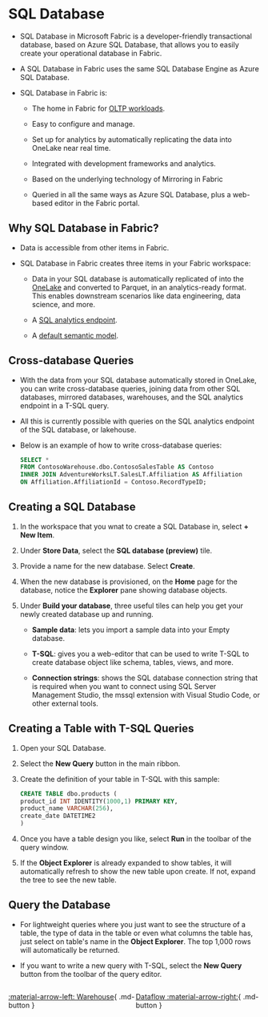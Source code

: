 # SQL Database

- SQL Database in Microsoft Fabric is a developer-friendly transactional database, based on Azure SQL Database, that allows you to easily create your operational database in Fabric.

- A SQL Database in Fabric uses the same SQL Database Engine as Azure SQL Database.

- SQL Database in Fabric is:

    - The home in Fabric for [OLTP workloads](../general_terminology/data_engineering.md#online-transaction-processing-oltp).

    - Easy to configure and manage.

    - Set up for analytics by automatically replicating the data into OneLake near real time.

    - Integrated with development frameworks and analytics.

    - Based on the underlying technology of Mirroring in Fabric

    - Queried in all the same ways as Azure SQL Database, plus a web-based editor in the Fabric portal.

## Why SQL Database in Fabric?

- Data is accessible from other items in Fabric.

- SQL Database in Fabric creates three items in your Fabric workspace:

    - Data in your SQL database is automatically replicated of into the [OneLake](../terminology/onelake.md) and converted to Parquet, in an analytics-ready format. This enables downstream scenarios like data engineering, data science, and more.

    - A [SQL analytics endpoint](./sql_endpoint.md).

    - A [default semantic model](./semantic_model.md).

## Cross-database Queries

- With the data from your SQL database automatically stored in OneLake, you can write cross-database queries, joining data from other SQL databases, mirrored databases, warehouses, and the SQL analytics endpoint in a T-SQL query.

- All this is currently possible with queries on the SQL analytics endpoint of the SQL database, or lakehouse.

- Below is an example of how to write cross-database queries:

    ```SQL
    SELECT * 
    FROM ContosoWarehouse.dbo.ContosoSalesTable AS Contoso
    INNER JOIN AdventureWorksLT.SalesLT.Affiliation AS Affiliation
    ON Affiliation.AffiliationId = Contoso.RecordTypeID;
    ```

## Creating a SQL Database

1. In the workspace that you wnat to create a SQL Database in, select **+ New Item**.

2. Under **Store Data**, select the **SQL database (preview)** tile.

3. Provide a name for the new database. Select **Create**.

4. When the new database is provisioned, on the **Home** page for the database, notice the **Explorer** pane showing database objects.

5. Under **Build your database**, three useful tiles can help you get your newly created database up and running.

    - **Sample data**: lets you import a sample data into your Empty database.

    - **T-SQL**: gives you a web-editor that can be used to write T-SQL to create database object like schema, tables, views, and more.

    - **Connection strings**: shows the SQL database connection string that is required when you want to connect using SQL Server Management Studio, the mssql extension with Visual Studio Code, or other external tools.

## Creating a Table with T-SQL Queries

1. Open your SQL Database.

2. Select the **New Query** button in the main ribbon.

3. Create the definition of your table in T-SQL with this sample:

    ```SQL
    CREATE TABLE dbo.products ( 
    product_id INT IDENTITY(1000,1) PRIMARY KEY, 
    product_name VARCHAR(256), 
    create_date DATETIME2 
    ) 
    ```

4. Once you have a table design you like, select **Run** in the toolbar of the query window.

5. If the **Object Explorer** is already expanded to show tables, it will automatically refresh to show the new table upon create. If not, expand the tree to see the new table.

## Query the Database

- For lightweight queries where you just want to see the structure of a table, the type of data in the table or even what columns the table has, just select on table's name in the **Object Explorer**. The top 1,000 rows will automatically be returned.

- If you want to write a new query with T-SQL, select the **New Query** button from the toolbar of the query editor.

<div style="display: flex; justify-content: space-between;" markdown="1">

[:material-arrow-left: Warehouse](./warehouse.md){ .md-button }

[Dataflow :material-arrow-right:](./dataflow.md){ .md-button }

</div>